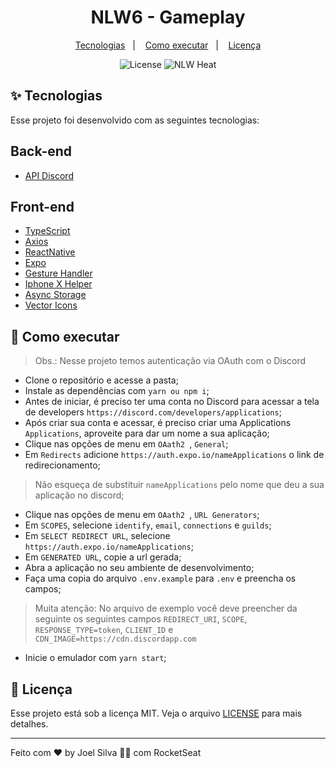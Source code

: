 <h1 align="center">NLW6 - Gameplay</h1>

<p align="center">
  <a href="#-tecnologias">Tecnologias</a>&nbsp;&nbsp;&nbsp;|&nbsp;&nbsp;&nbsp;
  <a href="#-como-executar">Como executar</a>&nbsp;&nbsp;&nbsp;|&nbsp;&nbsp;&nbsp;
  <a href="#-licença">Licença</a>
</p>

<p align="center">
  <img alt="License" src="https://img.shields.io/static/v1?label=license&message=MIT&color=8257E5&labelColor=000000">
  <img src="https://img.shields.io/static/v1?label=NLW&message=Heat&color=8257E5&labelColor=000000" alt="NLW Heat" />
</p>

## ✨ Tecnologias

Esse projeto foi desenvolvido com as seguintes tecnologias:
## Back-end
- [API Discord](https://discord.com/developers/docs/intro)

## Front-end
- [TypeScript](https://www.typescriptlang.org/)
- [Axios](https://axios-http.com/ptbr/docs/api_intro)
- [ReactNative](https://reactnative.dev/)
- [Expo](https://expo.dev/)
- [Gesture Handler](https://docs.swmansion.com/react-native-gesture-handler/)
- [Iphone X Helper](https://github.com/ptelad/react-native-iphone-x-helper)
- [Async Storage](https://react-native-async-storage.github.io/async-storage/docs/usage/)
- [Vector Icons](https://icons.expo.fyi/)


## 🚀 Como executar

> Obs.: Nesse projeto temos autenticação via OAuth com o Discord

- Clone o repositório e acesse a pasta;
- Instale as dependências com `yarn ou npm i`;
- Antes de iniciar, é preciso ter uma conta no Discord para acessar a tela de developers `https://discord.com/developers/applications`;
- Após criar sua conta e acessar, é preciso criar uma Applications `Applications`, aproveite para dar um nome a sua aplicação;
- Clique nas opções de menu em `OAath2 `, `General`;
- Em `Redirects` adicione `https://auth.expo.io/nameApplications` o link de redirecionamento;
> Não esqueça de substituir `nameApplications` pelo nome que deu a sua aplicação no discord;
- Clique nas opções de menu em `OAath2 `, `URL Generators`;
- Em `SCOPES`, selecione `identify`, `email`, `connections` e `guilds`;
- Em `SELECT REDIRECT URL`, selecione `https://auth.expo.io/nameApplications`;
- Em `GENERATED URL`, copie a url gerada;
- Abra a aplicação no seu ambiente de desenvolvimento;
- Faça uma copia do arquivo `.env.example` para `.env` e preencha os campos;
> Muita atenção: No arquivo de exemplo você deve preencher da seguinte os seguintes campos `REDIRECT_URI`, `SCOPE`, `RESPONSE_TYPE=token`, `CLIENT_ID` e `CDN_IMAGE=https://cdn.discordapp.com`
- Inicie o emulador com `yarn start`;

## 📄 Licença

Esse projeto está sob a licença MIT. Veja o arquivo [LICENSE](LICENSE) para mais detalhes.

---

Feito com ♥ by Joel Silva 👋🏻 com RocketSeat
